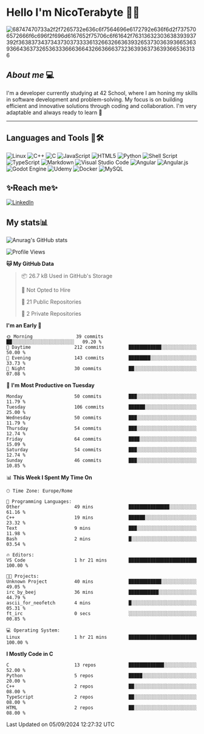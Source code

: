 # Hello I'm NicoTerabyte 🐧🔨

![68747470733a2f2f7265732e636c6f7564696e6172792e636f6d2f7375706572666f6c696f2f696d6167652f75706c6f61642f76313632303638393937392f363837343734373037333361326632663639326537303639366536393664363732653633366636643266366637323639363736393665363136](https://user-images.githubusercontent.com/58959408/232639433-cb0aea21-66f0-4508-a771-85e2089c5a87.gif)



## _About me_ 💻

I'm a developer currently studying at 42 School, where I am honing my skills in software development and problem-solving. My focus is on building efficient and innovative solutions through coding and collaboration. I'm very adaptable and always ready to learn 🚀

---

## **Languages and Tools 🧰🛠️**
![Linux](https://img.shields.io/badge/Linux-FCC624?style=for-the-badge&logo=linux&logoColor=black)
![C++](https://img.shields.io/badge/c++-%2300599C.svg?style=for-the-badge&logo=c%2B%2B&logoColor=white)
![C](https://img.shields.io/badge/c-%2300599C.svg?style=for-the-badge&logo=c&logoColor=white)
![JavaScript](https://img.shields.io/badge/javascript-%23323330.svg?style=for-the-badge&logo=javascript&logoColor=%23F7DF1E)
![HTML5](https://img.shields.io/badge/html5-%23E34F26.svg?style=for-the-badge&logo=html5&logoColor=white)
![Python](https://img.shields.io/badge/python-3670A0?style=for-the-badge&logo=python&logoColor=ffdd54)
![Shell Script](https://img.shields.io/badge/shell_script-%23121011.svg?style=for-the-badge&logo=gnu-bash&logoColor=white)
![TypeScript](https://img.shields.io/badge/typescript-%23007ACC.svg?style=for-the-badge&logo=typescript&logoColor=white)
![Markdown](https://img.shields.io/badge/markdown-%23000000.svg?style=for-the-badge&logo=markdown&logoColor=white)
![Visual Studio Code](https://img.shields.io/badge/Visual%20Studio%20Code-0078d7.svg?style=for-the-badge&logo=visual-studio-code&logoColor=white)
![Angular](https://img.shields.io/badge/angular-%23DD0031.svg?style=for-the-badge&logo=angular&logoColor=white)
![Angular.js](https://img.shields.io/badge/angular.js-%23E23237.svg?style=for-the-badge&logo=angularjs&logoColor=white)
![Godot Engine](https://img.shields.io/badge/GODOT-%23FFFFFF.svg?style=for-the-badge&logo=godot-engine)
![Udemy](https://img.shields.io/badge/Udemy-A435F0?style=for-the-badge&logo=Udemy&logoColor=white)
![Docker](https://img.shields.io/badge/docker-%230db7ed.svg?style=for-the-badge&logo=docker&logoColor=white)
![MySQL](https://img.shields.io/badge/mysql-4479A1.svg?style=for-the-badge&logo=mysql&logoColor=white)


## ✨Reach me✨
[![LinkedIn](https://img.shields.io/badge/linkedin-%230077B5.svg?style=for-the-badge&logo=linkedin&logoColor=white)](https://www.linkedin.com/in/lorenzo-nicotera/)


## My stats📊
![Anurag's GitHub stats](https://github-readme-stats.vercel.app/api?username=nicoterabyte&theme=radical&show_icons=true)

<!--START_SECTION:waka-->
![Profile Views](http://img.shields.io/badge/Profile%20Views-144-blue)

**🐱 My GitHub Data** 

> 📦 26.7 kB Used in GitHub's Storage 
 > 
> 🚫 Not Opted to Hire
 > 
> 📜 21 Public Repositories 
 > 
> 🔑 2 Private Repositories 
 > 
**I'm an Early 🐤** 

```text
🌞 Morning                39 commits          ██░░░░░░░░░░░░░░░░░░░░░░░   09.20 % 
🌆 Daytime                212 commits         ████████████░░░░░░░░░░░░░   50.00 % 
🌃 Evening                143 commits         ████████░░░░░░░░░░░░░░░░░   33.73 % 
🌙 Night                  30 commits          ██░░░░░░░░░░░░░░░░░░░░░░░   07.08 % 
```
📅 **I'm Most Productive on Tuesday** 

```text
Monday                   50 commits          ███░░░░░░░░░░░░░░░░░░░░░░   11.79 % 
Tuesday                  106 commits         ██████░░░░░░░░░░░░░░░░░░░   25.00 % 
Wednesday                50 commits          ███░░░░░░░░░░░░░░░░░░░░░░   11.79 % 
Thursday                 54 commits          ███░░░░░░░░░░░░░░░░░░░░░░   12.74 % 
Friday                   64 commits          ████░░░░░░░░░░░░░░░░░░░░░   15.09 % 
Saturday                 54 commits          ███░░░░░░░░░░░░░░░░░░░░░░   12.74 % 
Sunday                   46 commits          ███░░░░░░░░░░░░░░░░░░░░░░   10.85 % 
```


📊 **This Week I Spent My Time On** 

```text
🕑︎ Time Zone: Europe/Rome

💬 Programming Languages: 
Other                    49 mins             ███████████████░░░░░░░░░░   61.16 % 
C++                      19 mins             ██████░░░░░░░░░░░░░░░░░░░   23.32 % 
Text                     9 mins              ███░░░░░░░░░░░░░░░░░░░░░░   11.98 % 
Bash                     2 mins              █░░░░░░░░░░░░░░░░░░░░░░░░   03.54 % 

🔥 Editors: 
VS Code                  1 hr 21 mins        █████████████████████████   100.00 % 

🐱‍💻 Projects: 
Unknown Project          40 mins             ████████████░░░░░░░░░░░░░   49.05 % 
irc_by_beej              36 mins             ███████████░░░░░░░░░░░░░░   44.79 % 
ascii_for_neofetch       4 mins              █░░░░░░░░░░░░░░░░░░░░░░░░   05.31 % 
ft_irc                   0 secs              ░░░░░░░░░░░░░░░░░░░░░░░░░   00.85 % 

💻 Operating System: 
Linux                    1 hr 21 mins        █████████████████████████   100.00 % 
```

**I Mostly Code in C** 

```text
C                        13 repos            █████████████░░░░░░░░░░░░   52.00 % 
Python                   5 repos             █████░░░░░░░░░░░░░░░░░░░░   20.00 % 
C++                      2 repos             ██░░░░░░░░░░░░░░░░░░░░░░░   08.00 % 
TypeScript               2 repos             ██░░░░░░░░░░░░░░░░░░░░░░░   08.00 % 
HTML                     2 repos             ██░░░░░░░░░░░░░░░░░░░░░░░   08.00 % 
```




 Last Updated on 05/09/2024 12:27:32 UTC
<!--END_SECTION:waka-->
